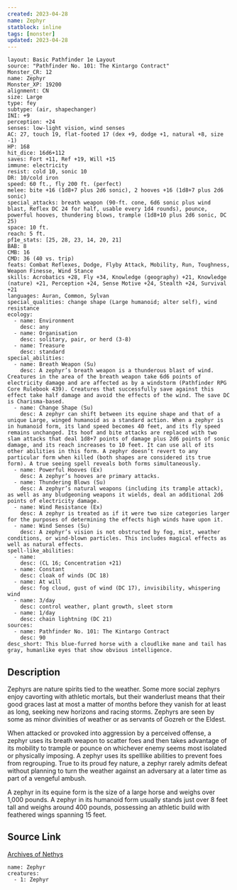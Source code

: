 ```yaml
---
created: 2023-04-28
name: Zephyr
statblock: inline
tags: [monster]
updated: 2023-04-28
---
```

```statblock
layout: Basic Pathfinder 1e Layout
source: "Pathfinder No. 101: The Kintargo Contract"
Monster_CR: 12
name: Zephyr
Monster_XP: 19200
alignment: CN
size: Large
type: fey
subtype: (air, shapechanger)
INI: +9
perception: +24
senses: low-light vision, wind senses
AC: 27, touch 19, flat-footed 17 (dex +9, dodge +1, natural +8, size -1)
HP: 168
hit_dice: 16d6+112
saves: Fort +11, Ref +19, Will +15
immune: electricity
resist: cold 10, sonic 10
DR: 10/cold iron
speed: 60 ft., fly 200 ft. (perfect)
melee: bite +16 (1d8+7 plus 2d6 sonic), 2 hooves +16 (1d8+7 plus 2d6 sonic)
special_attacks: breath weapon (90-ft. cone, 6d6 sonic plus wind blast, Reflex DC 24 for half, usable every 1d4 rounds), pounce, powerful hooves, thundering blows, trample (1d8+10 plus 2d6 sonic, DC 25)
space: 10 ft.
reach: 5 ft.
pf1e_stats: [25, 28, 23, 14, 20, 21]
BAB: 8
CMB: 16
CMD: 36 (40 vs. trip)
feats: Combat Reflexes, Dodge, Flyby Attack, Mobility, Run, Toughness, Weapon Finesse, Wind Stance
skills: Acrobatics +28, Fly +34, Knowledge (geography) +21, Knowledge (nature) +21, Perception +24, Sense Motive +24, Stealth +24, Survival +21
languages: Auran, Common, Sylvan
special_qualities: change shape (Large humanoid; alter self), wind resistance
ecology:
  - name: Environment
    desc: any
  - name: Organisation
    desc: solitary, pair, or herd (3-8)
  - name: Treasure
    desc: standard
special_abilities:
  - name: Breath Weapon (Su)
    desc: A zephyr’s breath weapon is a thunderous blast of wind. Creatures in the area of the breath weapon take 6d6 points of electricity damage and are affected as by a windstorm (Pathfinder RPG Core Rulebook 439). Creatures that successfully save against this effect take half damage and avoid the effects of the wind. The save DC is Charisma-based.
  - name: Change Shape (Su)
    desc: A zephyr can shift between its equine shape and that of a unique Large, winged humanoid as a standard action. When a zephyr is in humanoid form, its land speed becomes 40 feet, and its fly speed remains unchanged. Its hoof and bite attacks are replaced with two slam attacks that deal 1d8+7 points of damage plus 2d6 points of sonic damage, and its reach increases to 10 feet. It can use all of its other abilities in this form. A zephyr doesn’t revert to any particular form when killed (both shapes are considered its true form). A true seeing spell reveals both forms simultaneously.
  - name: Powerful Hooves (Ex)
    desc: A zephyr’s hooves are primary attacks.
  - name: Thundering Blows (Su)
    desc: A zephyr’s natural weapons (including its trample attack), as well as any bludgeoning weapons it wields, deal an additional 2d6 points of electricity damage.
  - name: Wind Resistance (Ex)
    desc: A zephyr is treated as if it were two size categories larger for the purposes of determining the effects high winds have upon it.
  - name: Wind Senses (Su)
    desc: A zephyr’s vision is not obstructed by fog, mist, weather conditions, or wind-blown particles. This includes magical effects as well as natural effects.
spell-like_abilities:
  - name:
    desc: (CL 16; Concentration +21)
  - name: Constant
    desc: cloak of winds (DC 18)
  - name: At will
    desc: fog cloud, gust of wind (DC 17), invisibility, whispering wind
  - name: 3/day
    desc: control weather, plant growth, sleet storm
  - name: 1/day
    desc: chain lightning (DC 21)
sources:
  - name: Pathfinder No. 101: The Kintargo Contract
    desc: 90
desc_short: This blue-furred horse with a cloudlike mane and tail has gray, humanlike eyes that show obvious intelligence.
```
## Description
Zephyrs are nature spirits tied to the weather. Some more social zephyrs enjoy cavorting with athletic mortals, but their wanderlust means that their good graces last at most a matter of months before they vanish for at least as long, seeking new horizons and racing storms. Zephyrs are seen by some as minor divinities of weather or as servants of Gozreh or the Eldest.

When attacked or provoked into aggression by a perceived offense, a zephyr uses its breath weapon to scatter foes and then takes advantage of its mobility to trample or pounce on whichever enemy seems most isolated or physically imposing. A zephyr uses its spelllike abilities to prevent foes from regrouping. True to its proud fey nature, a zephyr rarely admits defeat without planning to turn the weather against an adversary at a later time as part of a vengeful ambush.

A zephyr in its equine form is the size of a large horse and weighs over 1,000 pounds. A zephyr in its humanoid form usually stands just over 8 feet tall and weighs around 400 pounds, possessing an athletic build with feathered wings spanning 15 feet.
## Source Link
[Archives of Nethys](https://aonprd.com/MonsterDisplay.aspx?ItemName=Zephyr)
```encounter-table
name: Zephyr
creatures:
  - 1: Zephyr
```
